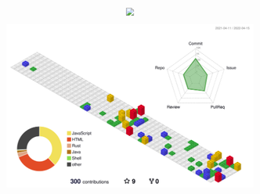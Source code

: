 <p align="center"><img src="https://i.imgur.com/A6bWGFl.gif"/></p>

![](./profile-3d-contrib/profile-gitblock.svg)
